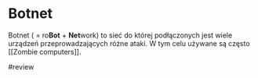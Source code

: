 # Botnet
Botnet ( = ro**Bot** + **Net**work) to sieć do której podłączonych jest wiele urządzeń przeprowadzających różne ataki. W tym celu używane są często [[Zombie computers]].

#review